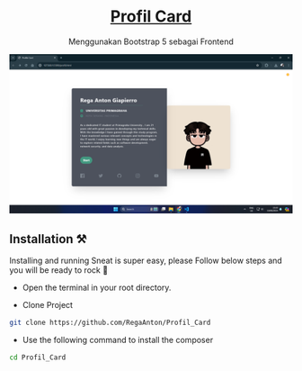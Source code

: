 <p align="center"></p>

<h1 align="center">
   <a href="https://github.com/RegaAnton/Profil_Card.git" target="_blank" align="center">
      Profil Card
   </a>
</h1>

<p align="center">Menggunakan Bootstrap 5 sebagai Frontend</p>

![App Screenshot](./Screenshot.png)

## Installation ⚒️

Installing and running Sneat is super easy, please Follow below steps and you will be ready to rock 🤘

- Open the terminal in your root directory.

- Clone Project

```bash
git clone https://github.com/RegaAnton/Profil_Card
```

- Use the following command to install the composer

```bash
cd Profil_Card
```

